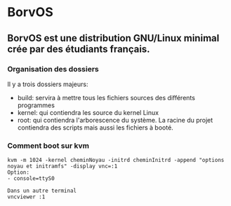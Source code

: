 # BorvOS
BorvOS est une distribution GNU/Linux minimal crée par des étudiants français.
----
### Organisation des dossiers
Il y a trois dossiers majeurs:
- build: servira à mettre tous les fichiers sources des différents programmes
- kernel: qui contiendra les source du kernel Linux
- root: qui contiendra l'arborescence du système.
La racine du projet contiendra des scripts mais aussi les fichiers à booté.
### Comment boot sur kvm
```Linux
kvm -m 1024 -kernel cheminNoyau -initrd cheminInitrd -append "options noyau et initramfs" -display vnc=:1 
Option:
- console=ttyS0

Dans un autre terminal
vncviewer :1
```
